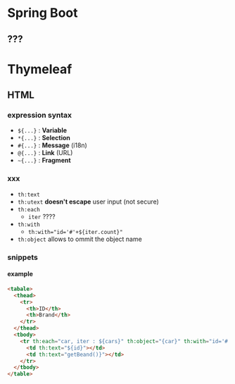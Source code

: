 # Spring Boot

## ???



# Thymeleaf

## HTML

### expression syntax

* `${...}` : **Variable**
* `*{...}` : **Selection**
* `#{...}` : **Message** (i18n)
* `@{...}` : **Link** (URL)
* `~{...}` : **Fragment**

### xxx

* `th:text`
* `th:utext` **doesn't escape** user input (not secure)
* `th:each`
  * `iter` ????
* `th:with`
    * `th:with="id='#'+${iter.count}"`
* `th:object` allows to ommit the object name

### snippets

#### example

```html
<tabale>
  <thead>
    <tr>
      <th>ID</th>
      <th>Brand</th>
    </tr>
  </thead>
  <tbody>
    <tr th:each="car, iter : ${cars}" th:object="{car}" th:with="id='#'+${iter.count}">
      <td th:text="${id}"></td>
      <td th:text="getBeand()}"></td>
    </tr>
  </tbody>
</table>
```
